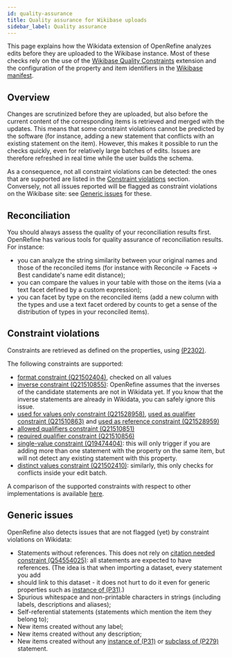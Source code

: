 ```yaml
---
id: quality-assurance
title: Quality assurance for Wikibase uploads
sidebar_label: Quality assurance
---
```


This page explains how the Wikidata extension of OpenRefine analyzes edits before they are uploaded to the Wikibase
instance. Most of these checks rely on the use of the [Wikibase Quality Constraints](https://gerrit.wikimedia.org/g/mediawiki/extensions/WikibaseQualityConstraints) extension and the configuration of the property and item identifiers in the [Wikibase manifest](./configuration).

## Overview

Changes are scrutinized before they are uploaded, but also before the current content of the corresponding items is retrieved and merged with the updates. This means that some constraint violations cannot be predicted by the software (for instance, adding a new statement that conflicts with an existing statement on the item). However, this makes it possible to run the checks quickly, even for relatively large batches of edits. Issues are therefore refreshed in real time while the user builds the schema.

As a consequence, not all constraint violations can be detected: the ones that are supported are listed in the [Constraint violations](#constraint-violations) section. Conversely, not all issues reported will be flagged as constraint violations on the Wikibase site: see [Generic issues](#generic-issues) for these.

## Reconciliation

You should always assess the quality of your reconciliation results first. OpenRefine has various tools for quality assurance of reconciliation results. For instance:

* you can analyze the string similarity between your original names and those of the reconciled items (for instance with <span class="menuItems">Reconcile</span> → <span class="menuItems">Facets</span> → <span class="menuItems">Best candidate's name edit distance</span>);
* you can compare the values in your table with those on the items (via a text facet defined by a custom expression);
* you can facet by type on the reconciled items (add a new column with the types and use a text facet ordered by counts to get a sense of the distribution of types in your reconciled items).

## Constraint violations

Constraints are retrieved as defined on the properties, using [ (P2302)](https://www.wikidata.org/wiki/Property:P2302).

The following constraints are supported:
* [format constraint (Q21502404)](https://www.wikidata.org/wiki/Q21502404), checked on all values
* [inverse constraint (Q21510855)](https://www.wikidata.org/wiki/Q21510855): OpenRefine assumes that the inverses of the candidate statements are not in Wikidata yet. If you know that the inverse statements are already in Wikidata, you can safely ignore this issue.
* [used for values only constraint (Q21528958)](https://www.wikidata.org/wiki/Q21528958), [used as qualifier constraint (Q21510863)](https://www.wikidata.org/wiki/Q21510863) and [used as reference constraint (Q21528959)](https://www.wikidata.org/wiki/Q21528959)
* [allowed qualifiers constraint (Q21510851)](https://www.wikidata.org/wiki/Q21510851)
* [required qualifier constraint (Q21510856)](https://www.wikidata.org/wiki/Q21510856)
* [single-value constraint (Q19474404)](https://www.wikidata.org/wiki/Q19474404): this will only trigger if you are adding more than one statement with the property on the same item, but will not detect any existing statement with this property.
* [distinct values constraint (Q21502410)](https://www.wikidata.org/wiki/Q21502410): similarly, this only checks for conflicts inside your edit batch.

A comparison of the supported constraints with respect to other implementations is available [here](https://www.wikidata.org/wiki/Wikidata:WikiProject_property_constraints/reports/implementations).

## Generic issues

OpenRefine also detects issues that are not flagged (yet) by constraint violations on Wikidata:
* Statements without references. This does not rely on [citation needed constraint (Q54554025)](https://www.wikidata.org/wiki/Q54554025): all statements are expected to have references. (The idea is that when importing a dataset, every statement you add
* should link to this dataset - it does not hurt to do it even for generic properties such as [instance of (P31)](https://www.wikidata.org/wiki/Property:P31).)
* Spurious whitespace and non-printable characters in strings (including labels, descriptions and aliases);
* Self-referential statements (statements which mention the item they belong to);
* New items created without any label;
* New items created without any description;
* New items created without any [instance of (P31)](https://www.wikidata.org/wiki/Property:P31) or [subclass of (P279)](https://www.wikidata.org/wiki/Property:P279) statement.
